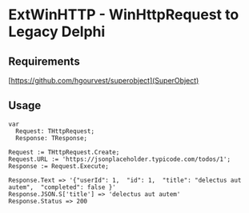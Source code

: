 # ExtWinHTTP - WinHttpRequest to Legacy Delphi

## Requirements

[https://github.com/hgourvest/superobject](SuperObject)


## Usage

```
var 
  Request: THttpRequest;
  Response: TResponse;

Request := THttpRequest.Create;
Request.URL := 'https://jsonplaceholder.typicode.com/todos/1';
Response := Request.Execute;

Response.Text => '{"userId": 1,  "id": 1,  "title": "delectus aut autem",  "completed": false }'
Response.JSON.S['title'] => 'delectus aut autem'
Response.Status => 200
```
